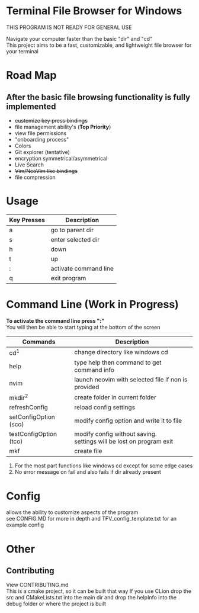 # Terminal File Browser for Windows
THIS PROGRAM IS NOT READY FOR GENERAL USE

Navigate your computer faster than the basic "dir" and "cd" <br>
This project aims to be a fast, customizable, and lightweight file browser for your terminal


# Road Map
## After the basic file browsing functionality is fully implemented
* ~~customize key press bindings~~
* file management ability's (**Top Priority**)
* view file permissions
* "onboarding process"
* Colors
* Git explorer (tentative)
* encryption symmetrical/asymmetrical 
* Live Search
* ~~Vim/NeoVim like bindings~~
* file compression

# Usage 
| Key Presses | Description           |
|-------------|-----------------------|
| a           | go to parent dir      |
| s           | enter selected dir    |
| h           | down          |
| t           | up            |
| :           | activate command line |
| q           | exit program          |


# Command Line (Work in Progress)
**To activate the command line press ":"** <br>
You will then be able to start typing at the bottom of the screen


| Commands               | Description                                                             |
|------------------------|-------------------------------------------------------------------------|
| cd<sup>1</sup>         | change directory like windows cd                                        |
| help                   | type help then command to get command info                              |
| nvim                   | launch neovim with selected file if non is provided                     |
| mkdir<sup>2</sup>      | create folder in current folder                                         |
| refreshConfig          | reload config settings                                                  |
| setConfigOption (sco)  | modify config option and write it to file                               |
| testConfigOption (tco) | modify config without saving.<br> settings will be lost on program exit |
| mkf                    | create file                                                             |

1. For the most part functions like windows cd except for some edge cases
2. No error message on fail and also fails if dir already present
# Config
allows the ability to customize aspects of the program <br>
see CONFIG.MD for more in depth and TFV_config_template.txt for an example config

# Other
## Contributing
View CONTRIBUTING.md <br>
This is a cmake project, so it can be built that way
If you use CLion drop the src and CMakeLists.txt into the main dir
and drop the helpInfo into the debug folder or where the project is built
